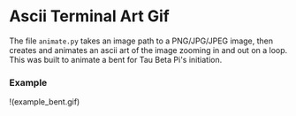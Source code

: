 # Ascii Terminal Art Gif

The file `animate.py` takes an image path to a PNG/JPG/JPEG image, then creates and animates an ascii art of the image zooming in and out on a loop. This was built to animate a bent for Tau Beta Pi's initiation.

### Example

!(example_bent.gif)

